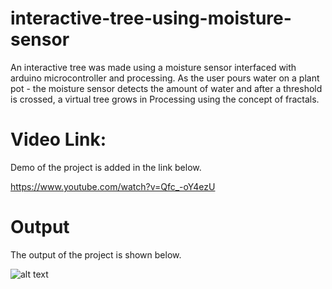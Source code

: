 # interactive-tree-using-moisture-sensor

An interactive tree was made using a moisture sensor interfaced with arduino microcontroller and processing. As the user pours water on a plant pot - the moisture sensor detects the amount of water and after a threshold is crossed, a virtual tree grows in Processing using the concept of fractals.

# Video Link:
Demo of the project is added in the link below.

https://www.youtube.com/watch?v=Qfc_-oY4ezU

# Output
The output of the project is shown below.

![alt text](https://github.com/hasibzunair/interactive-tree-using-moisture-sensor/blob/master/treegen.PNG)
